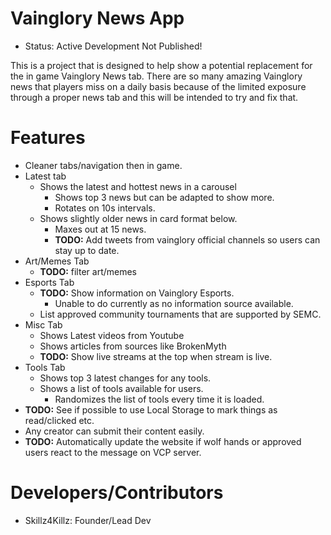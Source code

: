 # Vainglory News App

- Status: Active Development Not Published!

This is a project that is designed to help show a potential replacement for the in game Vainglory News tab. There are so many amazing Vainglory news that players miss on a daily basis because of the limited exposure through a proper news tab and this will be intended to try and fix that.

# Features

- Cleaner tabs/navigation then in game.
- Latest tab
	- Shows the latest and hottest news in a carousel
		- Shows top 3 news but can be adapted to show more.
		- Rotates on 10s intervals.
	- Shows slightly older news in card format below.
		- Maxes out at 15 news.
		- **TODO:** Add tweets from vainglory official channels so users can stay up to date.
- Art/Memes Tab
	- **TODO:** filter art/memes
- Esports Tab
	- **TODO:** Show information on Vainglory Esports.
		- Unable to do currently as no information source available.
	- List approved community tournaments that are supported by SEMC.
- Misc Tab
	- Shows Latest videos from Youtube
	- Shows articles from sources like BrokenMyth
	- **TODO:** Show live streams at the top when stream is live.
- Tools Tab
	- Shows top 3 latest changes for any tools.
	- Shows a list of tools available for users.
		- Randomizes the list of tools every time it is loaded.
- **TODO:** See if possible to use Local Storage to mark things as read/clicked etc.
- Any creator can submit their content easily.
- **TODO:** Automatically update the website if wolf hands or approved users react to the message on VCP server.

# Developers/Contributors

- Skillz4Killz: Founder/Lead Dev



